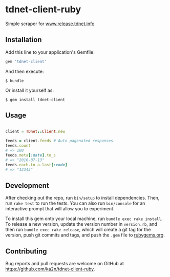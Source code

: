 # tdnet-client-ruby

Simple scraper for www.release.tdnet.info

## Installation

Add this line to your application's Gemfile:

```ruby
gem 'tdnet-client'
```

And then execute:

    $ bundle

Or install it yourself as:

    $ gem install tdnet-client

## Usage

```ruby

client = TDnet::Client.new

feeds = client.feeds # Auto pagenated responses
feeds.count
# => 100
feeds.meta[:date].to_s
# => "2016-07-13"
feeds.each.to_a.last[:code]
# => "12345"
```

## Development

After checking out the repo, run `bin/setup` to install dependencies. Then, run `rake test` to run the tests. You can also run `bin/console` for an interactive prompt that will allow you to experiment.

To install this gem onto your local machine, run `bundle exec rake install`. To release a new version, update the version number in `version.rb`, and then run `bundle exec rake release`, which will create a git tag for the version, push git commits and tags, and push the `.gem` file to [rubygems.org](https://rubygems.org).

## Contributing

Bug reports and pull requests are welcome on GitHub at https://github.com/ka2n/tdnet-client-ruby.

